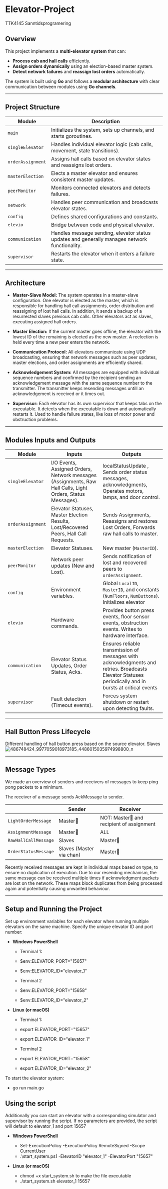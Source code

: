 # **Elevator-Project**
TTK4145 Sanntidsprogramering

## **Overview**
This project implements a **multi-elevator system** that can:
- **Process cab and hall calls** efficiently.
- **Assign orders dynamically** using an election-based master system.
- **Detect network failures** and **reassign lost orders** automatically.

The system is built using **Go** and follows a **modular architecture** with clear communication between modules using **Go channels**.

---

## **Project Structure**
| **Module**           | **Description** |
|----------------------|----------------|
| `main`            | Initializes the system, sets up channels, and starts goroutines. |
| `singleElevator` | Handles individual elevator logic (cab calls, movement, state transitions). |
| `orderAssignment` | Assigns hall calls based on elevator states and reassigns lost orders. |
| `masterElection` | Elects a master elevator and ensures consistent master updates. |
| `peerMonitor`    | Monitors connected elevators and detects failures. |
| `network`         | Handles peer communication and broadcasts elevator states. |
| `config`          | Defines shared configurations and constants. |
| `elevio`          | Bridge between code and physical elevator. |
| `communication`   | Handles message sending, elevator status updates and generally manages network functionality. |
| `supervisor`   | Restarts the elevator when it enters a failure state. |


---

## **Architecture**

- **Master-Slave Model:**
The system operates in a master-slave configuration. One elevator is elected as the master, which is responsible for handling hall call assignments, order distribution and reassigning of lost hall calls. In addition, it sends a backup of a resurrected slaves previous cab calls. Other elevators act as slaves, executing assigned hall orders.

- **Master Election:**
If the current master goes offline, the elevator with the lowest ID of the remaining is elected as the new master. A reelection is held every time a new peer enters the network.

- **Communication Protocol:**
All elevators communicate using UDP broadcasting, ensuring that network messages such as peer updates, master elections, and order assignments are efficiently shared.

- **Acknowledgement System:**
All messages are equipped with individual sequence numbers and confirmed by the recipient sending an acknowledgement message with the same sequence number to the transmitter. The transmitter keeps resending messages untill an acknowledgement is received or it times out.

- **Supervisor:**
Each elevator has its own supervisor that keeps tabs on the executable. It detects when the executable is down and automatically restarts it. Used to handle failure states, like loss of motor power and obstruction problems.

---

## Modules Inputs and Outputs

| Module         | Inputs                                                         | Outputs                                                        |
|----------------|---------------------------------------------------------------|----------------------------------------------------------------|
| `singleElevator`| I/O Events, Assigned Orders, Network messages (Assignments, Raw Hall Calls, Light Orders, Status Messages). | localStatusUpdate , Sends order status messages, acknowledgments, Operates motors, lamps, and door control. |
| `orderAssignment`| Elevator Statuses, Master Election Results, Lost/Recovered Peers, Hall Call Requests.  | Sends Assignments, Reassigns and restores Lost Orders, Forwards raw hall calls to master. |
| `masterElection`| Elevator Statuses.                        | New master (`MasterID`). |
| `peerMonitor`   | Network peer updates (New and Lost).                          | Sends notification of lost and recovered peers to `orderAssignment`. |
| `config`        | Environment variables.      | Global `LocalID`, `MasterID`, and constants (`NumFloors`, `NumButtons`). Initializes elevator |
| `elevio`        | Hardware commands.| Provides button press events, floor sensor events, obstruction events. Writes to hardware interface. |
| `communication` |Elevator Status Updates, Order Status, Acks.  | Ensures reliable transmission of messages with acknowledgments and retries. Broadcasts Elevator Statuses periodically and in bursts at critical events |
| `supervisor`    | Fault detection (Timeout events).                             | Forces system shutdown or restart upon detecting faults. |

---

## **Hall Button Press Lifecycle**
Different handling of hall button press based on the source elevator. Slaves 
![486748424_9977059018973185_4486015035974998800_n](https://github.com/user-attachments/assets/f8352c70-77c4-40a6-b0a4-2dc53cf4ef64)

---

## **Message Types**
We made an overview of senders and receivers of messages to keep ping pong packets to a minimum. 

The receiver of a message sends AckMessage to sender. 

| 	               | **Sender** | **Receiver** |
|----------------------|------------|--------------|
| `LightOrderMessage`  | Master👑 | NOT: Master👑 and recipient of assignment |
| `AssignmentMessage` | Master👑 | ALL |
| `RawHallCallMessage` | Slaves | Master👑 |
| `OrderStatusMessage` | Slaves (Master via chan) | Master👑 |

Recently received messages are kept in individual maps based on type, to ensure no duplication of execution. Due to our resending mechanism, the same message can be received multiple times if acknowledgment packets are lost on the network. These maps block duplicates from being processed again and potentially causing unwanted behaviour.

---

## **Setup and Running the Project**
Set up environment variables for each elevator when running multiple elevators on the same machine. Specify the unique elevator ID and port number:

- **Windows PowerShell**
	- Terminal 1: 	
	- $env:ELEVATOR_PORT="15657"
	- $env:ELEVATOR_ID="elevator_1"

  	- Terminal 2
	- $env:ELEVATOR_PORT="15658"
	- $env:ELEVATOR_ID="elevator_2"

- **Linux (or macOS)**
	- Terminal 1:
	- export ELEVATOR_PORT="15657"
	- export ELEVATOR_ID="elevator_1"

	- Terminal 2
	- export ELEVATOR_PORT="15658"
	- export ELEVATOR_ID="elevator_2"

To start the elevator system:
- go run main.go

## **Using the script**
Additionally you can start an elevator with a corresponding simulator and supervisor by running the script. If no parameters are provided, the script will default to elevator_1 and port 15657

- **Windows PowerShell**
	- Set-ExecutionPolicy -ExecutionPolicy RemoteSigned -Scope CurrentUser
	- .\start_system.ps1 -ElevatorID "elevator_1" -ElevatorPort "15657"

- **Linux (or macOS)**
	- chmod +x start_system.sh to make the file executable
	- ./start_system.sh elevator_1 15657
